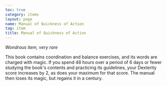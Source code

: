 ```yaml
---
toc: true
category: items
layout: page
name: Manual of Quickness of Action
tag: item
title: Manual of Quickness of Action 
---
```

_Wondrous item, very rare_ 

This book contains coordination and balance exercises, and its words are charged with magic. If you spend 48 hours over a period of 6 days or fewer studying the book's contents and practicing its guidelines, your Dexterity score increases by 2, as does your maximum for that score. The manual then loses its magic, but regains it in a century. 